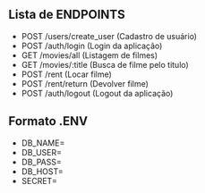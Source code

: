 ## Lista de ENDPOINTS
- POST /users/create_user    (Cadastro de usuário)
- POST /auth/login           (Login da aplicação)
- GET /movies/all	           (Listagem de filmes)
- GET /movies/:title	       (Busca de filme pelo titulo)
- POST /rent		             (Locar filme)
- POST /rent/return	         (Devolver filme)
- POST /auth/logout	         (Logout da aplicação)
## Formato .ENV
- DB_NAME=
- DB_USER=
- DB_PASS=
- DB_HOST=
- SECRET=
